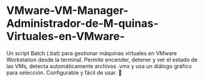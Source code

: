 # VMware-VM-Manager-Administrador-de-M-quinas-Virtuales-en-VMware-
Un script Batch (.bat) para gestionar máquinas virtuales en VMware Workstation desde la terminal. Permite encender, detener y ver el estado de las VMs, detecta automáticamente archivos .vmx y usa un diálogo gráfico para selección. Configurable y fácil de usar. 🚀
